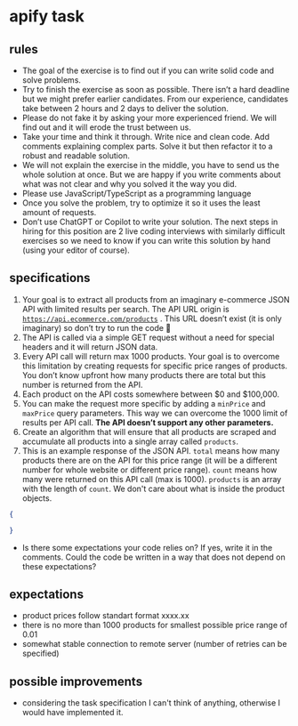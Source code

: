 # apify task

## rules
- The goal of the exercise is to find out if you can write solid code and solve problems.
- Try to finish the exercise as soon as possible. There isn’t a hard deadline but we might prefer earlier candidates. From our experience, candidates take between 2 hours and 2 days to deliver the solution.
- Please do not fake it by asking your more experienced friend. We will find out and it will erode the trust between us.
- Take your time and think it through. Write nice and clean code. Add comments explaining complex parts. Solve it but then refactor it to a robust and readable solution.
- We will not explain the exercise in the middle, you have to send us the whole solution at once. But we are happy if you write comments about what was not clear and why you solved it the way you did.
- Please use JavaScript/TypeScript as a programming language
- Once you solve the problem, try to optimize it so it uses the least amount of requests.
- Don’t use ChatGPT or Copilot to write your solution. The next steps in hiring for this position are 2 live coding interviews with similarly difficult exercises so we need to know if you can write this solution by hand (using your editor of course).

## specifications
1. Your goal is to extract all products from an imaginary e-commerce JSON API with limited results per search. The API URL origin is [`https://api.ecommerce.com/products`](https://api.ecommerce.com/products) . This URL doesn’t exist (it is only imaginary) so don’t try to run the code 🙂
2. The API is called via a simple GET request without a need for special headers and it will return JSON data.
3. Every API call will return max 1000 products. Your goal is to overcome this limitation by creating requests for specific price ranges of products. You don’t know upfront how many products there are total but this number is returned from the API.
4. Each product on the API costs somewhere between $0 and $100,000. 
5. You can make the request more specific by adding a `minPrice` and `maxPrice` query parameters. This way we can overcome the 1000 limit of results per API call. **The API doesn’t support any other parameters.**
6. Create an algorithm that will ensure that all products are scraped and accumulate all products into a single array called `products`.
7. This is an example response of the JSON API. `total` means how many products there are on the API for this price range (it will be a different number for whole website or different price range). `count` means how many were returned on this API call (max is 1000). `products` is an array with the length of `count`. We don't care about what is inside the product objects.
```json
{

}
```
- Is there some expectations your code relies on? If yes, write it in the comments. Could the code be written in a way that does not depend on these expectations?

## expectations
- product prices follow standart format xxxx.xx
- there is no more than 1000 products for smallest possible price range of 0.01
- somewhat stable connection to remote server (number of retries can be specified)

## possible improvements
- considering the task specification I can't think of anything, otherwise I would have implemented it.
